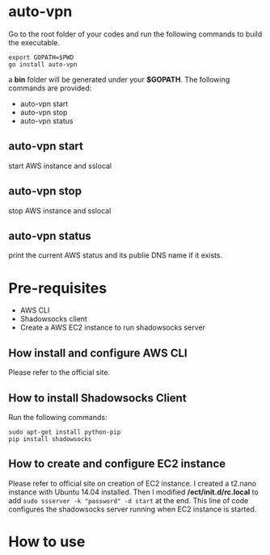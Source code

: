 # auto-vpn
Go to the root folder of your codes and run the following commands to build the executable.
```
export GOPATH=$PWD
go install auto-vpn
```
a **bin** folder will be generated under your **$GOPATH**. The following commands
are provided:
* auto-vpn start
* auto-vpn stop
* auto-vpn status

## auto-vpn start
start AWS instance and sslocal

## auto-vpn stop
stop AWS instance and sslocal

## auto-vpn status
print the current AWS status and its publie DNS name if it exists.

# Pre-requisites
* AWS CLI
* Shadowsocks client
* Create a AWS EC2 instance to run shadowsocks server

## How install and configure AWS CLI
Please refer to the official site.

## How to install Shadowsocks Client
Run the following commands:
```
sudo apt-get install python-pip
pip install shadowsocks
```

## How to create and configure EC2 instance
Please refer to official site on creation of EC2 instance. I created a t2.nano
instance with Ubuntu 14.04 installed. Then I modified **/ect/init.d/rc.local** to
add `sudo ssserver -k "password" -d start` at the end. This line of code configures
the shadowsocks server running when EC2 instance is started.

# How to use
